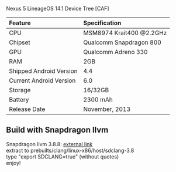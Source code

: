 Nexus 5 LineageOS 14.1 Device Tree [CAF]

| Feature                 | Specification                     |
| :---------------------- | :-------------------------------- |
| CPU                     | MSM8974 Krait400 @2.2GHz          |
| Chipset                 | Qualcomm Snapdragon 800           |
| GPU                     | Qualcomm Adreno 330               |
| RAM                     | 2GB                               |
| Shipped Android Version | 4.4                               |
| Current Android Version | 6.0                               |
| Storage                 | 16/32GB                           |
| Battery                 | 2300 mAh                          |
| Release Date            | November, 2013                    |


## Build with Snapdragon llvm
Snapdragon llvm 3.8.8: [external link](https://github.com/SandPox/snapdragon_llvm)  
extract to prebuilts/clang/linux-x86/host/sdclang-3.8  
type "export SDCLANG=true" (without quotes)  
enjoy!  
